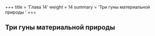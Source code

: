 +++
title = 'Глава 14'
weight = 14
summary = 'Три гуны материальной природы '
+++
## Три гуны материальной природы

